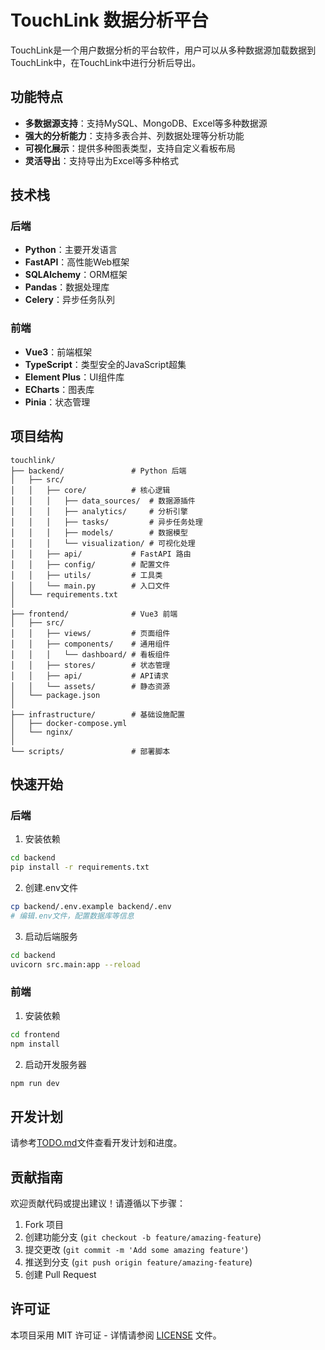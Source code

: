 # TouchLink 数据分析平台

TouchLink是一个用户数据分析的平台软件，用户可以从多种数据源加载数据到TouchLink中，在TouchLink中进行分析后导出。

## 功能特点

- **多数据源支持**：支持MySQL、MongoDB、Excel等多种数据源
- **强大的分析能力**：支持多表合并、列数据处理等分析功能
- **可视化展示**：提供多种图表类型，支持自定义看板布局
- **灵活导出**：支持导出为Excel等多种格式

## 技术栈

### 后端

- **Python**：主要开发语言
- **FastAPI**：高性能Web框架
- **SQLAlchemy**：ORM框架
- **Pandas**：数据处理库
- **Celery**：异步任务队列

### 前端

- **Vue3**：前端框架
- **TypeScript**：类型安全的JavaScript超集
- **Element Plus**：UI组件库
- **ECharts**：图表库
- **Pinia**：状态管理

## 项目结构

```
touchlink/
├── backend/               # Python 后端
│   ├── src/
│   │   ├── core/          # 核心逻辑
│   │   │   ├── data_sources/  # 数据源插件
│   │   │   ├── analytics/     # 分析引擎
│   │   │   ├── tasks/         # 异步任务处理
│   │   │   ├── models/        # 数据模型
│   │   │   └── visualization/ # 可视化处理
│   │   ├── api/           # FastAPI 路由
│   │   ├── config/        # 配置文件
│   │   ├── utils/         # 工具类
│   │   └── main.py        # 入口文件
│   └── requirements.txt
│
├── frontend/              # Vue3 前端
│   ├── src/
│   │   ├── views/         # 页面组件
│   │   ├── components/    # 通用组件
│   │   │   └── dashboard/ # 看板组件
│   │   ├── stores/        # 状态管理
│   │   ├── api/           # API请求
│   │   └── assets/        # 静态资源
│   └── package.json
│
├── infrastructure/        # 基础设施配置
│   ├── docker-compose.yml
│   └── nginx/
│
└── scripts/               # 部署脚本
```

## 快速开始

### 后端

1. 安装依赖

```bash
cd backend
pip install -r requirements.txt
```

2. 创建.env文件

```bash
cp backend/.env.example backend/.env
# 编辑.env文件，配置数据库等信息
```

3. 启动后端服务

```bash
cd backend
uvicorn src.main:app --reload
```

### 前端

1. 安装依赖

```bash
cd frontend
npm install
```

2. 启动开发服务器

```bash
npm run dev
```

## 开发计划

请参考[TODO.md](TODO.md)文件查看开发计划和进度。

## 贡献指南

欢迎贡献代码或提出建议！请遵循以下步骤：

1. Fork 项目
2. 创建功能分支 (`git checkout -b feature/amazing-feature`)
3. 提交更改 (`git commit -m 'Add some amazing feature'`)
4. 推送到分支 (`git push origin feature/amazing-feature`)
5. 创建 Pull Request

## 许可证

本项目采用 MIT 许可证 - 详情请参阅 [LICENSE](LICENSE) 文件。 